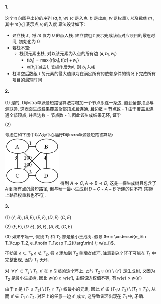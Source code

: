 #### 1.
这个有向图导出边的序列 $(a,b,w)$ ($a$ 是入点, $b$ 是出点, $w$ 是权重). 以及数组 $m$ , 其中 $m[v_i]$ 表示点 $v_i$ 的入度
算法设计如下:
- 建立栈 $s$ , 将 $m$ 值为 $0$ 的点入栈, 建立数组 $t$ 表示完成该点对应项目的最短时间, 初始化为 $0$
- 若栈不空:
  - 栈顶元素出栈, 对以该元素为入点的所有边 $(a,b_i,w_i)$
    - $t[b_i]=\max \{t[b_i],t[a]+w_i\}$
    - $m[b_i]$ 减去1, 若操作后为0, 则 $b_i$ 入栈
- 栈清空后数组 $t$ 的元素的最大值即为在满⾜所有的依赖条件的情况下完成所有项⽬的最短时间
#### 2.
(1)
是的, Dijkstra单源最短路径算法每增加一个节点即连一条边, 直到全部顶点与源联通, 这表面生成结果覆盖全部顶点且连通, 且边数 = 节点数 - 1
由于覆盖且连通全部顶点, 并且边数 = 节点数 - 1, 因此该生成结果无环, 证毕

(2)

考虑在如下图中以A为中心运行Dijkstra单源最短路径算法:
![](../image/7-2-1.png)
得到 $A\rightarrow C, A\rightarrow B\rightarrow D$, 这是一棵生成树且包含了 $A$ 到所有点的最短路径, 但与唯一最小生成树 $D-C-A-B$ 所连的边不符 (实际上路径权重和也不符).

#### 3.
(1)
$(A,B),(B,E),(E,F),(D,E),(C,E)$

(2)
$(E,F),(D,E),(B,E),(A,B),(C,E)$

(3)
如果不唯一, 假设 $T_1$ 和 $T_2$ 都是最小生成树. 假设 $e = \underset{e_i\in T_1\cup T_2, e_i\notin T_1\cap T_2}{\arg\min} \; w(e_i)$. 

不妨设 $e\in T_1, e\notin T_2$, 将 $e$ 添加到 $T_2$ 则后者成环, 注意到这个环不可能在 $T_1$ 中完整出现, 因为 $T_1$ 无环.

对 $\forall e'\in T_2\setminus T_1$, $e'$ 在 $e$ 引起的这个环上. 此时 $T_2\cup \{e\}\setminus\{e'\}$ 是生成树, 又因为 $T_2$ 是最小生成树, 因此 $w(e)\ge w(e')$, 由假设边权值不等, 有 $w(e)>w(e')$

由于 $e$ 是 $(T_1\cup T_2)\setminus (T_1\cap T_2)$ 权最小的元素, 因此 $e'\notin (T_1\cup T_2)\setminus (T_1\cap T_2)$, 从而 $e'\in T_1\cap T_2$. 对环上的任意一边 $e'$ 成立, 这导致该环出现在 $T_1$ 中, 矛盾.